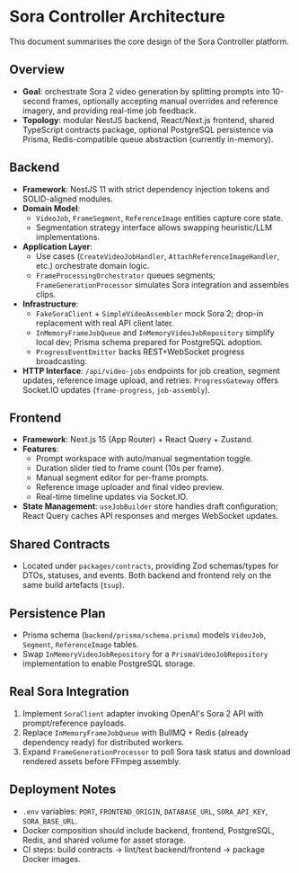 # Sora Controller Architecture

This document summarises the core design of the Sora Controller platform.

## Overview
- **Goal**: orchestrate Sora 2 video generation by splitting prompts into 10-second frames, optionally accepting manual overrides and reference imagery, and providing real-time job feedback.
- **Topology**: modular NestJS backend, React/Next.js frontend, shared TypeScript contracts package, optional PostgreSQL persistence via Prisma, Redis-compatible queue abstraction (currently in-memory).

## Backend
- **Framework**: NestJS 11 with strict dependency injection tokens and SOLID-aligned modules.
- **Domain Model**:
  - `VideoJob`, `FrameSegment`, `ReferenceImage` entities capture core state.
  - Segmentation strategy interface allows swapping heuristic/LLM implementations.
- **Application Layer**:
  - Use cases (`CreateVideoJobHandler`, `AttachReferenceImageHandler`, etc.) orchestrate domain logic.
  - `FrameProcessingOrchestrator` queues segments; `FrameGenerationProcessor` simulates Sora integration and assembles clips.
- **Infrastructure**:
  - `FakeSoraClient` + `SimpleVideoAssembler` mock Sora 2; drop-in replacement with real API client later.
  - `InMemoryFrameJobQueue` and `InMemoryVideoJobRepository` simplify local dev; Prisma schema prepared for PostgreSQL adoption.
  - `ProgressEventEmitter` backs REST+WebSocket progress broadcasting.
- **HTTP Interface**: `/api/video-jobs` endpoints for job creation, segment updates, reference image upload, and retries. `ProgressGateway` offers Socket.IO updates (`frame-progress`, `job-assembly`).

## Frontend
- **Framework**: Next.js 15 (App Router) + React Query + Zustand.
- **Features**:
  - Prompt workspace with auto/manual segmentation toggle.
  - Duration slider tied to frame count (10s per frame).
  - Manual segment editor for per-frame prompts.
  - Reference image uploader and final video preview.
  - Real-time timeline updates via Socket.IO.
- **State Management**: `useJobBuilder` store handles draft configuration; React Query caches API responses and merges WebSocket updates.

## Shared Contracts
- Located under `packages/contracts`, providing Zod schemas/types for DTOs, statuses, and events. Both backend and frontend rely on the same build artefacts (`tsup`).

## Persistence Plan
- Prisma schema (`backend/prisma/schema.prisma`) models `VideoJob`, `Segment`, `ReferenceImage` tables.
- Swap `InMemoryVideoJobRepository` for a `PrismaVideoJobRepository` implementation to enable PostgreSQL storage.

## Real Sora Integration
1. Implement `SoraClient` adapter invoking OpenAI's Sora 2 API with prompt/reference payloads.
2. Replace `InMemoryFrameJobQueue` with BullMQ + Redis (already dependency ready) for distributed workers.
3. Expand `FrameGenerationProcessor` to poll Sora task status and download rendered assets before FFmpeg assembly.

## Deployment Notes
- `.env` variables: `PORT`, `FRONTEND_ORIGIN`, `DATABASE_URL`, `SORA_API_KEY`, `SORA_BASE_URL`.
- Docker composition should include backend, frontend, PostgreSQL, Redis, and shared volume for asset storage.
- CI steps: build contracts → lint/test backend/frontend → package Docker images.
